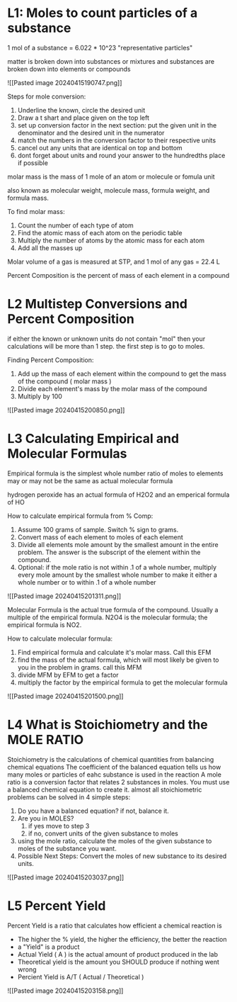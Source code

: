 # L1: Moles to count particles of a substance
1 mol of a substance = 6.022 * 10^23 "representative particles"

matter is broken down into substances or mixtures and substances are broken down into elements or compounds 

![[Pasted image 20240415190747.png]]

Steps for mole conversion:
1. Underline the known, circle the desired unit
2. Draw a t shart and place given on the top left
3. set up conversion factor in the next section: put the given unit in the denominator and the desired unit in the numerator
4. match the numbers in the conversion factor to their respective units
5. cancel out any units that are identical on top and bottom
6. dont forget about units and round your answer to the hundredths place if possible

molar mass is the mass of 1 mole of an atom or molecule or fomula unit

also known as molecular weight, molecule mass, formula weight, and formula mass.

To find molar mass:
1. Count the number of each type of atom
2. Find the atomic mass of each atom on the periodic table 
3. Multiply the number of atoms by the atomic mass for each atom
4. Add all the masses up

Molar volume of a gas is measured at STP, and 1 mol of any gas = 22.4 L 

Percent Composition is the percent of mass of each element in a compound
# L2 Multistep Conversions and Percent Composition

if either the known or unknown units do not contain "mol" then your calculations will be more than 1 step. the first step is to go to moles. 

Finding Percent Composition:
1. Add up the mass of each element within the compound to get the mass of the compound ( molar mass ) 
2. Divide each element's mass by the molar mass of the compound
3. Multiply by 100

![[Pasted image 20240415200850.png]]

# L3 Calculating Empirical and Molecular Formulas
Empirical formula is the simplest whole number ratio of moles to elements 
may or may not be the same as actual molecular formula

hydrogen peroxide has an actual formula of H2O2 and an emperical formula of HO

How to calculate empirical formula from % Comp:
1. Assume 100 grams of sample. Switch % sign to grams.
2. Convert mass of each element to moles of each element
3. Divide all elements mole amount by the smallest amount in the entire problem. The answer is the subscript of the element within the compound.
4. Optional: if the mole ratio is not within .1 of a whole number, multiply every mole amount by the smallest whole number to make it either a whole number or to within .1 of a whole number

![[Pasted image 20240415201311.png]]

Molecular Formula is the actual true formula of the compound. Usually a multiple of the empirical formula. N2O4 is the molecular formula; the empirical formula is NO2. 

How to calculate molecular formula: 
1. Find empirical formula and calculate it's molar mass. Call this EFM
2. find the mass of the actual formula, which will most likely be given to you in the problem in grams. call this MFM 
3. divide MFM by EFM to get a factor
4. multiply the factor by the empirical formula to get the molecular formula 

![[Pasted image 20240415201500.png]]

# L4 What is Stoichiometry and the MOLE RATIO

Stoichiometry is the calculations of chemical quantities from balancing chemical equations
The coefficient of the balanced equation tells us how many moles or particles of eahc substance is used in the reaction
A mole ratio is a conversion factor that relates 2 substances in moles. You must use a balanced chemical equation to create it.
almost all stoichiometric problems can be solved in 4 simple steps:
1. Do you have a balanced equation? if not, balance it.
2. Are you in MOLES?
	1. if yes move to step 3 
	2. if no, convert units of the given substance to moles
3. using the mole ratio, calculate the moles of the given substance to moles of the substance you want.
4. Possible Next Steps: Convert the moles of new substance to its desired units.

![[Pasted image 20240415203037.png]]

# L5 Percent Yield
Percent Yield is a ratio that calculates how efficient a chemical reaction is
* The higher the % yield, the higher the efficiency, the better the reaction
* a "Yield" is a product
* Actual Yield ( A ) is the actual amount of product produced in the lab 
* Theoretical yield is the amount you SHOULD produce if nothing went wrong
* Percient Yield is A/T ( Actual / Theoretical )

![[Pasted image 20240415203158.png]]
